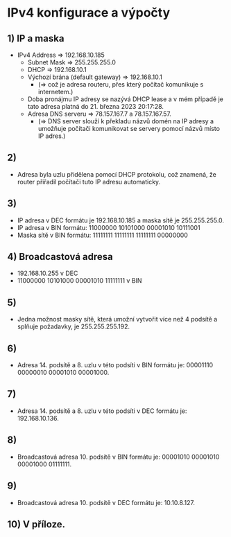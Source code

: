 # IPv4 konfigurace a výpočty
## 1) IP a maska
- IPv4 Address => 192.168.10.185
    -  Subnet Mask => 255.255.255.0
    -  DHCP => 192.168.10.1
    - Výchozí brána (default gateway) => 192.168.10.1 
        - (=> což je adresa routeru, přes který počítač komunikuje s internetem.)
    - Doba pronájmu IP adresy se nazývá DHCP lease a v mém případě je tato adresa platná do 21. března 2023 20:17:28.
    - Adresa DNS serveru => 78.157.167.7 a 78.157.167.57. 
        - (=> DNS server slouží k překladu názvů domén na IP adresy a umožňuje počítači komunikovat se servery pomocí názvů místo IP adres.)

## 2)
- Adresa byla uzlu přidělena pomocí DHCP protokolu, což znamená, že router přiřadil počítači tuto IP adresu automaticky.

## 3) 
- IP adresa v DEC formátu je 192.168.10.185 a maska sítě je 255.255.255.0.
- IP adresa v BIN formátu: 11000000 10101000 00001010 10111001
- Maska sítě v BIN formátu: 11111111 11111111 11111111 00000000
## 4) Broadcastová adresa
 - 192.168.10.255 v DEC
- 11000000 10101000 00001010 11111111 v BIN
## 5) 
- Jedna možnost masky sítě, která umožní vytvořit více než 4 podsítě a splňuje požadavky, je 255.255.255.192.
## 6)
- Adresa 14. podsítě a 8. uzlu v této podsíti v BIN formátu je: 00001110 00000010 00001010 00001000.

## 7)
- Adresa 14. podsítě a 8. uzlu v této podsíti v DEC formátu je: 192.168.10.136.

## 8)
- Broadcastová adresa 10. podsítě v BIN formátu je: 00001010 00001010 00001000 01111111.

## 9)
- Broadcastová adresa 10. podsítě v DEC formátu je: 10.10.8.127.

## 10) V příloze.